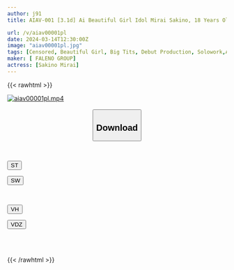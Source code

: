 ```yaml
---
author: j91
title: AIAV-001 [3.1d] Ai Beautiful Girl Idol Mirai Sakino, 18 Years Old, Exclusive Rookie Debut

url: /v/aiav00001pl
date: 2024-03-14T12:30:00Z
image: "aiav00001pl.jpg"
tags: [Censored, Beautiful Girl, Big Tits, Debut Production, Solowork,AI-Generated Works]
maker: [ FALENO GROUP]
actress: [Sakino Mirai]
---
```



{{< rawhtml >}}

<div class="video" data-videoid="xP0ol00R61t9zg">
    <a href="javascript:;">
        <img src="/v/aiav00001pl/aiav00001pl.jpg" width="WIDTH" height="HEIGHT" alt="aiav00001pl.mp4" loading="lazy">
    </a>
</div>

<script type="text/javascript" src="https://j91.asia/asset/on-demand-st.js"></script>

<br>
  <link rel="stylesheet" href="https://j91.asia/asset/bs5.css">
  
  <center>
  <button class="btn btn-primary" type="button" data-bs-toggle="collapse" data-bs-target=".multi-collapse" aria-expanded="false" aria-controls="multiCollapseExample1 multiCollapseExample2"><h2>Download</h2></button></center>
</p>
<div class="row">
  <div class="col">
    <div class="collapse multi-collapse" id="multiCollapseExample1">
      <div class="card card-body">
	      	      <br>
<div class="buttons">  
<p><a href="https://streamtape.to/v/xP0ol00R61t9zg" target="_blank"><button class="btn-hover color-3"><i class="fa fa-download"></i> ST</button></a></p>
<p><a href="https://asnwish.com/rfkw5p91qqaw" target="_blank"><button class="btn-hover color-2"><i class="fa fa-download"></i> SW</button></a></p></div>
    </div>
  </div>
</div>
  <div class="col">
    <div class="collapse multi-collapse" id="multiCollapseExample2">
      <div class="card card-body">
	      <br>
<div class="buttons">
<p><a href="https://vidhidevip.com/f/gle1c2jy0okp"><button class="btn-hover color-9"><i class="fa fa-download"></i> VH</button></a></p>
<p><a href="https://vidoza.net/l9axi4d3zc7f"><button class="btn-hover color-8"><i class="fa fa-download"></i> VDZ</button></a></p></div>
<br><br>
      </div>
    </div>
  </div>
</div>

{{< /rawhtml >}}